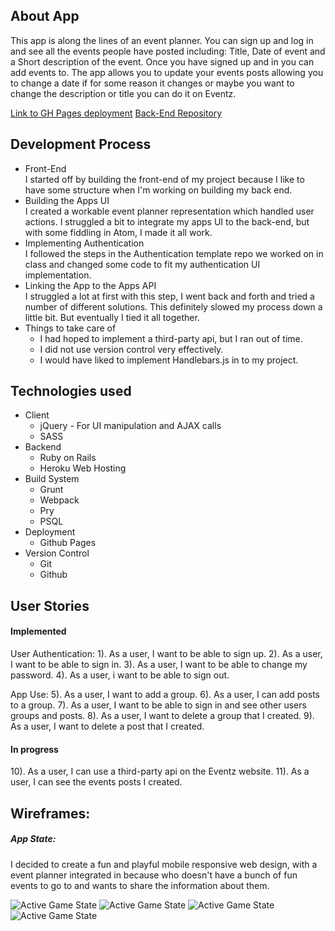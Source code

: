 ## About App
This app is along the lines of an event planner. You can sign up and log in and see all the events people have posted including: Title, Date of event and a Short description of the event. Once you have signed up and in you can add events to. The app allows you to update your events posts allowing you to change a date if for some reason it changes or maybe you want to change the description or title you can do it on Eventz.

[Link to GH Pages deployment](https://Bowers96.github.io/front-end-project2)
[Back-End Repository](https://github.com/Bowers96/back-end-project)

## Development Process
+ Front-End<br>
  I started off by building the front-end of my project because I like to have some structure when I'm working on building my back end.
+ Building the Apps UI<br>
  I created a workable event planner representation which handled user actions. I struggled a bit to integrate my apps UI to the back-end, but with some fiddling in Atom, I made it all work.
+ Implementing Authentication<br>
  I followed the steps in the Authentication template repo we worked on in class and changed some code to fit my authentication UI implementation.
+ Linking the App to the Apps API<br>
  I struggled a lot at first with this step, I went back and forth and tried a number of different solutions. This definitely slowed my process down a little bit. But eventually I tied it all together.
+ Things to take care of<br>
  + I had hoped to implement a third-party api, but I ran out of time.
  + I did not use version control very effectively.
  + I would have liked to implement Handlebars.js in to my project.

## Technologies used
+ Client
  * jQuery - For UI manipulation and AJAX calls
  * SASS
+ Backend
  + Ruby on Rails
  + Heroku Web Hosting
+ Build System
  + Grunt
  + Webpack
  + Pry
  + PSQL
+ Deployment
  + Github Pages
+ Version Control
  + Git
  + Github

## User Stories
#### Implemented
User Authentication:
1). As a user, I want to be able to sign up.
2). As a user, I want to be able to sign in.
3). As a user, I want to be able to change my password.
4). As a user, i want to be able to sign out.

App Use:
5). As a user, I want to add a group.
6). As a user, I can add posts to a group.
7). As a user, I want to be able to sign in and see other users groups and posts.
8). As a user, I want to delete a group that I created.
9). As a user, I want to delete a post that I created.

#### In progress
10). As a user, I can use a third-party api on the Eventz website.
11). As a user, I can see the events posts I created.

## Wireframes:

##### App State:<br>

I decided to create a fun and playful mobile responsive web design, with a event planner integrated in because who doesn't have a bunch of fun events to go to and wants to share the information about them.


![Active Game State](http://i.imgur.com/nL3q3gz.png)
![Active Game State](http://i.imgur.com/ZpVHAIo.png)
![Active Game State](http://i.imgur.com/um7ipZ6.png)
![Active Game State](http://i.imgur.com/KiHdsHD.png)
